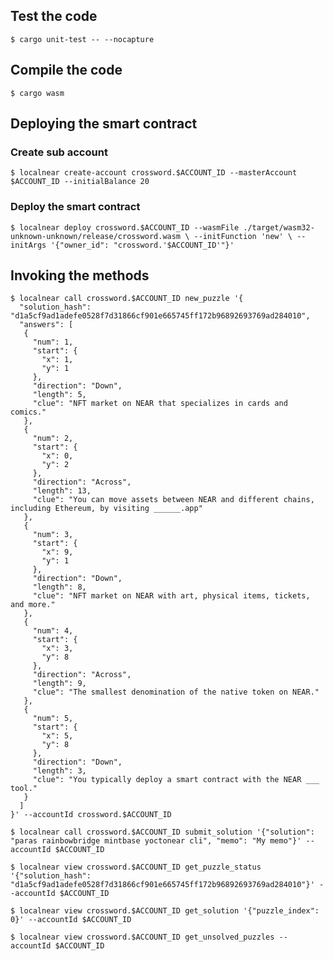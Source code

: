 ## Test the code

`$ cargo unit-test -- --nocapture`

## Compile the code

`$ cargo wasm`

## Deploying the smart contract

### Create sub account

`$ localnear create-account crossword.$ACCOUNT_ID --masterAccount $ACCOUNT_ID --initialBalance 20`

### Deploy the smart contract

`$ localnear deploy crossword.$ACCOUNT_ID --wasmFile ./target/wasm32-unknown-unknown/release/crossword.wasm \
  --initFunction 'new' \
  --initArgs '{"owner_id": "crossword.'$ACCOUNT_ID'"}'`

## Invoking the methods
```
$ localnear call crossword.$ACCOUNT_ID new_puzzle '{
  "solution_hash": "d1a5cf9ad1adefe0528f7d31866cf901e665745ff172b96892693769ad284010",
  "answers": [
   {
     "num": 1,
     "start": {
       "x": 1,
       "y": 1
     },
     "direction": "Down",
     "length": 5,
     "clue": "NFT market on NEAR that specializes in cards and comics."
   },
   {
     "num": 2,
     "start": {
       "x": 0,
       "y": 2
     },
     "direction": "Across",
     "length": 13,
     "clue": "You can move assets between NEAR and different chains, including Ethereum, by visiting ______.app"
   },
   {
     "num": 3,
     "start": {
       "x": 9,
       "y": 1
     },
     "direction": "Down",
     "length": 8,
     "clue": "NFT market on NEAR with art, physical items, tickets, and more."
   },
   {
     "num": 4,
     "start": {
       "x": 3,
       "y": 8
     },
     "direction": "Across",
     "length": 9,
     "clue": "The smallest denomination of the native token on NEAR."
   },
   {
     "num": 5,
     "start": {
       "x": 5,
       "y": 8
     },
     "direction": "Down",
     "length": 3,
     "clue": "You typically deploy a smart contract with the NEAR ___ tool."
   }
  ]
}' --accountId crossword.$ACCOUNT_ID
```

`$ localnear call crossword.$ACCOUNT_ID submit_solution '{"solution": "paras rainbowbridge mintbase yoctonear cli", "memo": "My memo"}' --accountId $ACCOUNT_ID`

`$ localnear view crossword.$ACCOUNT_ID get_puzzle_status '{"solution_hash": "d1a5cf9ad1adefe0528f7d31866cf901e665745ff172b96892693769ad284010"}' --accountId $ACCOUNT_ID`

`$ localnear view crossword.$ACCOUNT_ID get_solution '{"puzzle_index": 0}' --accountId $ACCOUNT_ID`

`$ localnear view crossword.$ACCOUNT_ID get_unsolved_puzzles --accountId $ACCOUNT_ID`
